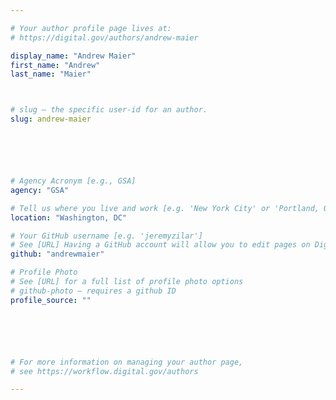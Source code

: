 ```yaml
---

# Your author profile page lives at:
# https://digital.gov/authors/andrew-maier

display_name: "Andrew Maier"
first_name: "Andrew"
last_name: "Maier"



# slug — the specific user-id for an author.
slug: andrew-maier






# Agency Acronym [e.g., GSA]
agency: "GSA"

# Tell us where you live and work [e.g. 'New York City' or 'Portland, OR']
location: "Washington, DC"

# Your GitHub username [e.g. 'jeremyzilar']
# See [URL] Having a GitHub account will allow you to edit pages on DigitalGov. The image used in your GitHub account can also be used to populate your digital.gov profile photo.
github: "andrewmaier"

# Profile Photo
# See [URL] for a full list of profile photo options
# github-photo — requires a github ID
profile_source: ""






# For more information on managing your author page,
# see https://workflow.digital.gov/authors

---
```

